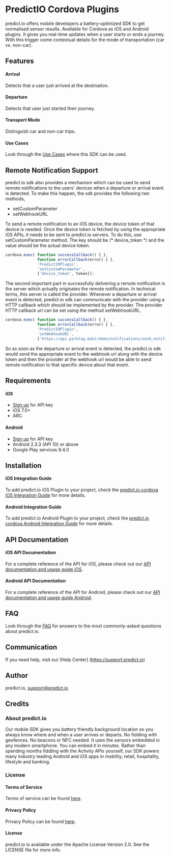 # PredictIO Cordova Plugins
predict.io offers mobile developers a battery-optimized SDK to get normalised sensor results. Available for Cordova as iOS and Android plugins. It gives you real-time updates when a user starts or ends a journey. With this trigger come contextual details for the mode of transportation (car vs. non-car).

## Features
#### Arrival
Detects that a user just arrived at the destination.

#### Departure
Detects that user just started their journey.

#### Transport Mode
Distinguish car and non-car trips.

#### Use Cases
Look through the [Use Cases](https://github.com/predict-io/PredictIO-Cordova/wiki/Use-Cases) where this SDK can be used.

## Remote Notification Support
predict.io sdk also provides a mechanism which can be used to send remote notifications to the users' devices when a departure or arrival event is detected. To make this happen, the sdk provides the following two methods,

- setCustomParameter
- setWebhookURL

To send a remote notification to an iOS device, the device token of that device is needed. Once the device token is fetched by using the appropriate iOS APIs, it needs to be sent to predict.io servers. To do this, use setCustomParameter method. The key should be /* device_token */ and the value should be the actual device token.
```javascript
cordova.exec( function successCallback() { },
              function errorCallback(error) { },
              'PredictIOPlugin',
              'setCustomParameter',
              ['device_token', token]);
```
The second important part in successfully delivering a remote notification is the server which actually originates the remote notification. In technical terms, this server is called the provider. Whenever a departure or arrival event is detected, predict.io sdk can communicate with the provider using a HTTP callback which should be implemented by the provider. The provider HTTP callback url can be set using the method setWebhookURL.
```javascript
cordova.exec( function successCallback() { },
              function errorCallback(error) { },
              'PredictIOPlugin',
              'setWebhookURL',
              ['https://api.parktag.mobi/demo/notifications/send_notification']);
```
So as soon as the departure or arrival event is detected, the predict.io sdk would send the appropriate event to the webhook url along with the device token and then the provider at the webhook url would be able to send remote notification to that specific device about that event.

## Requirements
#### iOS
* [Sign up](http://www.predict.io/sdk-sign-up/) for API key
* iOS 7.0+
* ARC

#### Android
* [Sign up](http://www.predict.io/sdk-sign-up/) for API key
* Android 2.3.3 (API 10) or above
* Google Play services 9.4.0

## Installation
#### iOS Integration Guide
To add predict.io iOS Plugin to your project, check the [predict.io cordova iOS Integration Guide](https://github.com/predict-io/PredictIO-Cordova/wiki/Integrating-predict.io-Cordova-iOS-Plugin) for more details.

#### Android Integration Guide
To add predict.io Android Plugin to your project, check the [predict.io cordova Android Integration Guide](https://github.com/predict-io/PredictIO-Cordova/wiki/Integrating-predict.io-Cordova-Android-Plugin) for more details.

## API Documentation
#### iOS API Documentation
For a complete reference of the API for iOS, please check out our [API documentation and usage guide iOS](https://github.com/predict-io/PredictIO-Cordova/wiki/API-Documentation-&-Usage-Guide-iOS).

#### Android API Documentation
For a complete reference of the API for Android, please check out our [API documentation and usage guide Android](https://github.com/predict-io/PredictIO-Cordova/wiki/API-Documentation-&-Usage-Guide-Android).

## FAQ
Look through the [FAQ](https://github.com/predict-io/PredictIO-Cordova/wiki/FAQs) for answers to the most commonly-asked questions about predict.io.

## Communication
If you need help, visit our [Help Center] (https://support.predict.io)

## Author
predict.io, support@predict.io

## Credits
### About predict.io
Our mobile SDK gives you battery friendly background location so you always know where and when a user arrives or departs. No fiddling with geofences. No beacons or NFC needed. It uses the sensors embedded in any modern smartphone. You can embed it in minutes. Rather than spending months fiddling with the Activity APIs yourself, our SDK powers many industry leading Android and iOS apps in mobility, retail, hospitality, lifestyle and banking.
### License
#### Terms of Service
Terms of service can be found [here](http://www.predict.io/terms-of-service/).
#### Privacy Policy
Privacy Policy can be found [here](http://www.predict.io/privacy-policy/).
#### License
predict.io is available under the Apache License Version 2.0. See the LICENSE file for more info.
